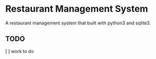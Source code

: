 # Restaurant Management System

A restaurant management system that built with python3 and sqlite3.

## TODO
[ ] work to do 

